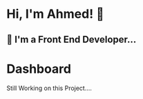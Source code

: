 # Hi, I'm Ahmed! 👋


## 🚀 I'm a Front End Developer...


# Dashboard

Still Working on this Project....
